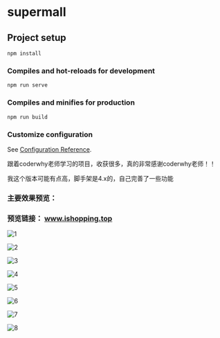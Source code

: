 # supermall

## Project setup
```
npm install
```

### Compiles and hot-reloads for development
```
npm run serve
```

### Compiles and minifies for production
```
npm run build
```

### Customize configuration
See [Configuration Reference](https://cli.vuejs.org/config/).

跟着coderwhy老师学习的项目，收获很多，真的非常感谢coderwhy老师！！

我这个版本可能有点高，脚手架是4.x的，自己完善了一些功能

### 主要效果预览：
  ### 预览链接： www.ishopping.top
![1](https://user-images.githubusercontent.com/90769279/144637441-684b4e29-963d-4c47-a578-6f56fe5ea6f6.png)

![2](https://user-images.githubusercontent.com/90769279/144637449-d4a329a9-62a1-499b-ab60-a62ccfac2e7f.png)

![3](https://user-images.githubusercontent.com/90769279/144637451-d04b5935-f69b-4625-ae8e-2f6e7f0422fb.png)

![4](https://user-images.githubusercontent.com/90769279/144637452-713949f2-e445-49f1-a232-9883d1d5f837.png)

![5](https://user-images.githubusercontent.com/90769279/144637454-56b32e0d-768b-4c6d-a8fe-7b7711488ec7.png)

![6](https://user-images.githubusercontent.com/90769279/144637456-8a970c51-31e9-443d-b26a-0316c72d302b.png)

![7](https://user-images.githubusercontent.com/90769279/144637458-5068d4f9-b6fc-43aa-8c0e-cffd20290817.png)

![8](https://user-images.githubusercontent.com/90769279/144637461-aa5ed4bf-c661-4f34-8d08-4e9f50f907d5.png)
